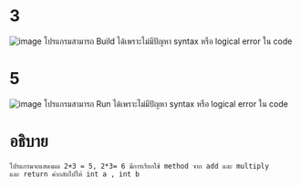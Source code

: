 # 3 #
![image](https://github.com/ThanaloekKaisai/03376836-OOP-2566-Lab-05/assets/144195683/d5c93db5-622b-4069-82e2-a0c4612d4779)
โปรแกรมสามารถ Build ได้เพราะไม่มีปัญหา syntax หรือ logical error ใน code
# 5 #
![image](https://github.com/ThanaloekKaisai/03376836-OOP-2566-Lab-05/assets/144195683/d8fdf462-5194-479e-83eb-8cd00360b1cd)
โปรแกรมสามารถ Run ได้เพราะไม่มีปัญหา syntax หรือ logical error ใน code
# อธิบาย #
```
โปรแกรมจะแสดงผล 2+3 = 5, 2*3= 6 มีการเรียกใช้ method จาก add และ multiply
และ return ค่ากลับไปให้ int a , int b
